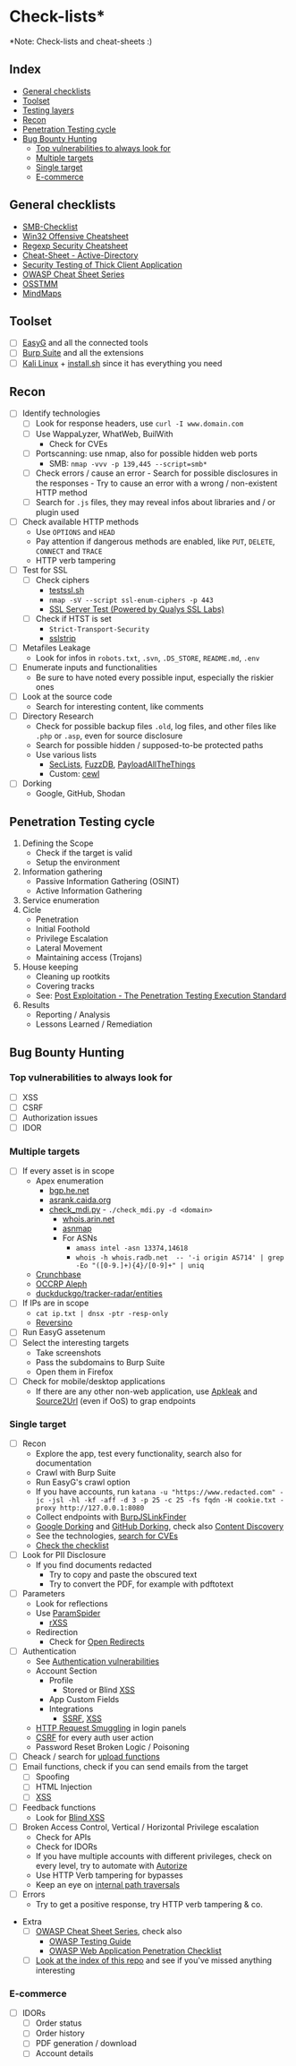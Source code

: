 # Check-lists*

*Note: Check-lists and cheat-sheets :)

## Index

- [General checklists](#general-checklists)
- [Toolset](#toolset)
- [Testing layers](#testing-layers)
- [Recon](#recon)
- [Penetration Testing cycle](#penetration-testing-cycle)
- [Bug Bounty Hunting](#bug-bounty-hunting)
  - [Top vulnerabilities to always look for](#top-vulnerabilities-to-always-look-for)
  - [Multiple targets](#multiple-targets)
  - [Single target](#single-target)
  - [E-commerce](#e-commerce)

## General checklists

- [SMB-Checklist](https://github.com/pentesterzone/pentest-checklists/blob/master/Services/SMB-Checklist.md)
- [Win32 Offensive Cheatsheet](https://github.com/matthieu-hackwitharts/Win32_Offensive_Cheatsheet)
- [Regexp Security Cheatsheet](https://github.com/attackercan/regexp-security-cheatsheet)
- [Cheat-Sheet - Active-Directory](https://github.com/drak3hft7/Cheat-Sheet---Active-Directory)
- [Security Testing of Thick Client Application](https://medium.com/@david.valles/security-testing-of-thick-client-application-15612f326cac)
- [OWASP Cheat Sheet Series](https://cheatsheetseries.owasp.org/)
- [OSSTMM](https://isecom.org/research.html)
- [MindMaps](https://github.com/imran-parray/Mind-Maps)

## Toolset
- [ ] [EasyG](../scripts/) and all the connected tools
- [ ] [Burp Suite](#burp-suite) and all the extensions
- [ ] [Kali Linux](https://www.kali.org/) + [install.sh](https://github.com/seeu-inspace/install.sh) since it has everything you need 

## Recon
- [ ] Identify technologies
	- [ ] Look for response headers, use `curl -I www.domain.com`
	- [ ] Use WappaLyzer, WhatWeb, BuilWith
		- Check for CVEs
	- [ ] Portscanning: use nmap, also for possible hidden web ports
		- SMB: `nmap -vvv -p 139,445 --script=smb*`
  	- [ ] Check errors / cause an error
  	      - Search for possible disclosures in the responses
  	      - Try to cause an error with a wrong / non-existent HTTP method
  	- [ ] Search for `.js` files, they may reveal infos about libraries and / or plugin used
- [ ] Check available HTTP methods
	- Use `OPTIONS` and `HEAD`
	- Pay attention if dangerous methods are enabled, like `PUT`, `DELETE`, `CONNECT` and `TRACE`
	- HTTP verb tampering
- [ ] Test for SSL
	- [ ] Check ciphers
		- [testssl.sh](https://testssl.sh/)
		- `nmap -sV --script ssl-enum-ciphers -p 443`
		- [SSL Server Test (Powered by Qualys SSL Labs)](https://www.ssllabs.com/ssltest/)
	- [ ] Check if HTST is set
		- `Strict-Transport-Security`
		- [sslstrip](https://github.com/moxie0/sslstrip)
- [ ] Metafiles Leakage
	- Look for infos in `robots.txt`, `.svn`, `.DS_STORE`, `README.md`, `.env`
- [ ] Enumerate inputs and functionalities
	- Be sure to have noted every possible input, especially the riskier ones
- [ ] Look at the source code
	- Search for interesting content, like comments
- [ ] Directory Research
	- Check for possible backup files `.old`, log files, and other files like `.php` or `.asp`, even for source disclosure
	- Search for possible hidden / supposed-to-be protected paths
	- Use various lists
		- [SecLists](https://github.com/danielmiessler/SecLists), [FuzzDB](https://github.com/fuzzdb-project/fuzzdb), [PayloadAllTheThings](https://github.com/swisskyrepo/PayloadsAllTheThings)
		- Custom: [cewl](https://github.com/digininja/CeWL)
- [ ] Dorking
	- Google, GitHub, Shodan


## Penetration Testing cycle

1. Defining the Scope
	- Check if the target is valid
	- Setup the environment
2. Information gathering
	- Passive Information Gathering (OSINT)
	- Active Information Gathering
3. Service enumeration
4. Cicle
	- Penetration
  	- Initial Foothold
  	- Privilege Escalation
  	- Lateral Movement
	- Maintaining access (Trojans)
5. House keeping
	- Cleaning up rootkits
	- Covering tracks
	- See: [Post Exploitation - The Penetration Testing Execution Standard](http://www.pentest-standard.org/index.php/Post_Exploitation)
6. Results
	- Reporting / Analysis
	- Lessons Learned / Remediation


## Bug Bounty Hunting

### Top vulnerabilities to always look for
- [ ] XSS
- [ ] CSRF
- [ ] Authorization issues
- [ ] IDOR

### Multiple targets
- [ ] If every asset is in scope
	- Apex enumeration
		- [bgp.he.net](https://bgp.he.net/)
  		- [asrank.caida.org](https://asrank.caida.org/)
  		- [check_mdi.py](https://github.com/expl0itabl3/check_mdi/blob/main/check_mdi.py)
    			- `./check_mdi.py -d <domain>`
    		- [whois.arin.net](https://whois.arin.net/ui/query.do)
    		- [asnmap](https://github.com/projectdiscovery/asnmap)
      		- For ASNs
        		- `amass intel -asn 13374,14618`
          		- `whois -h whois.radb.net  -- '-i origin AS714' | grep -Eo "([0-9.]+){4}/[0-9]+" | uniq`
  - [Crunchbase](https://www.crunchbase.com/)
  - [OCCRP Aleph](https://aleph.occrp.org/)
  - [duckduckgo/tracker-radar/entities](https://github.com/duckduckgo/tracker-radar/tree/main/entities)
- [ ] If IPs are in scope
	- `cat ip.txt | dnsx -ptr -resp-only`
 	- [Reversino](https://github.com/drak3hft7/Reversino)
- [ ] Run EasyG assetenum
- [ ] Select the interesting targets
  - Take screenshots
  - Pass the subdomains to Burp Suite
  - Open them in Firefox
- [ ] Check for mobile/desktop applications
  - If there are any other non-web application, use [Apkleak](https://github.com/dwisiswant0/apkleaks) and [Source2Url](https://github.com/danielmiessler/Source2URL/blob/master/Source2URL) (even if OoS) to grap endpoints

### Single target
- [ ] Recon
  + Explore the app, test every functionality, search also for documentation
  + Crawl with Burp Suite
  + Run EasyG's crawl option
  + If you have accounts, run `katana -u "https://www.redacted.com" -jc -jsl -hl -kf -aff -d 3 -p 25 -c 25 -fs fqdn -H cookie.txt -proxy http://127.0.0.1:8080`
  + Collect endpoints with [BurpJSLinkFinder](https://github.com/InitRoot/BurpJSLinkFinder)
  + [Google Dorking](../web-vulnerabilities/#google-dorking) and [GitHub Dorking](../web-vulnerabilities/#github-dorking), check also [Content Discovery](../content-discovery)
  + See the technologies, [search for CVEs](https://exploits.shodan.io/welcome)
  + [Check the checklist](#recon)
- [ ] Look for PII Disclosure
  - If you find documents redacted
    - Try to copy and paste the obscured text
    - Try to convert the PDF, for example with pdftotext
- [ ] Parameters
  - Look for reflections
  - Use [ParamSpider](https://github.com/devanshbatham/ParamSpider)
    - [rXSS](../web-vulnerabilities/#cross-site-scripting-xss)
  - Redirection
    - Check for [Open Redirects](../web-vulnerabilities#open-redirection)
- [ ] Authentication
  - See [Authentication vulnerabilities](../web-vulnerabilities/#authentication-vulnerabilities)
  - Account Section
    - Profile
      - Stored or Blind [XSS](../web-vulnerabilities/#cross-site-scripting-xss)
    - App Custom Fields
    - Integrations
      - [SSRF](../web-vulnerabilities/#server-side-request-forgery-ssrf), [XSS](../web-vulnerabilities/#cross-site-scripting-xss)
  - [HTTP Request Smuggling](../web-vulnerabilities#http-request-smuggling) in login panels
  - [CSRF](../web-vulnerabilities#cross-site-request-forgery-csrf) for every auth user action
  - Password Reset Broken Logic / Poisoning
- [ ] Cheack / search for [upload functions](../web-vulnerabilities/#file-upload-vulnerabilities)
- [ ] Email functions, check if you can send emails from the target
  - [ ] Spoofing
  - [ ] HTML Injection
  - [ ] [XSS](../web-vulnerabilities/#cross-site-scripting-xss)
- [ ] Feedback functions
  - Look for [Blind XSS](../web-vulnerabilities/#cross-site-scripting-xss)
- [ ] Broken Access Control, Vertical / Horizontal Privilege escalation
  - Check for APIs
  - Check for IDORs
  - If you have multiple accounts with different privileges, check on every level, try to automate with [Autorize](https://portswigger.net/bappstore/f9bbac8c4acf4aefa4d7dc92a991af2f)
  - Use HTTP Verb tampering for bypasses
  - Keep an eye on [internal path traversals](https://x.com/yeswehack/status/1859884798162211250)
- [ ] Errors
  - Try to get a positive response, try HTTP verb tampering & co.
- Extra
  - [ ] [OWASP Cheat Sheet Series](https://cheatsheetseries.owasp.org/index.html), check also
    - [OWASP Testing Guide](https://owasp.org/www-project-web-security-testing-guide/)
    - [OWASP Web Application Penetration Checklist](https://wiki.owasp.org/index.php/Testing_Checklist)
  - [ ] [Look at the index of this repo](../#index) and see if you've missed anything interesting

### E-commerce
- [ ] IDORs
  - [ ] Order status
  - [ ] Order history
  - [ ] PDF generation / download
  - [ ] Account details
